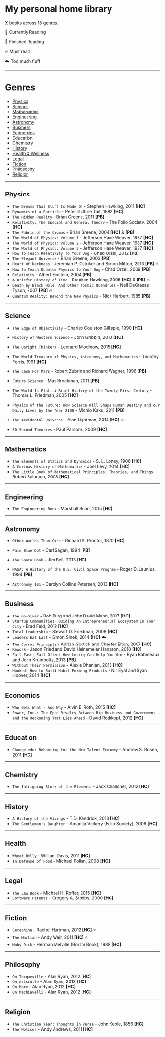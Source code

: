 My personal home library
====
X books across 15 genres.

:paperclip: Currently Reading

:tada: Finished Reading

:fire: Must read

:cloud: Too much fluff


---

# Genres

* [Physics](#physics)
* [Science](#science)
* [Mathematics](#mathematics)
* [Engineering](#engineering)
* [Astronomy](#astronomy)
* [Business](#business)
* [Economics](#economics)
* [Education](#education)
* [Chemistry](#chemistry)
* [History](#history)
* [Health & Wellness](#health)
* [Legal](#legal)
* [Fiction](#fiction)
* [Philosophy](#philosophy)
* [Religion](#religion)




---
## Physics

* `The Dreams That Stuff Is Made Of` - Stephen Hawking, 2011 __[HC]__
* `Dynamics of a Particle` - Peter Guthrie Tait, 1882 __[HC]__
* `The Hidden Reality` - Brian Greene, 2011 __[PB]__
* `Relativity: The Special and General Theory` - The Folio Society, 2004 __[HC]__
* `The Fabric of the Cosmos` - Brian Greene, 2004 __[HC]__ & __[PB]__
* `The World of Physics: Volume I` - Jefferson Hane Weaver, 1987 __[HC]__
* `The World of Physics: Volume 2` - Jefferson Hane Weaver, 1987 __[HC]__
* `The World of Physics: Volume 3` - Jefferson Hane Weaver, 1987 __[HC]__
* `How To Teach Relativity To Your Dog` - Chad Orzel, 2012 __[PB]__
* `The Elegant Universe` - Brian Greene, 2003 __[PB]__
* `Heart of Darkness` - Jeremiah P. Ostriker and Simon Mitton, 2013 __[PB]__ :fire:
* `How to Teach Quantum Physics to Your Dog` - Chad Orzel, 2009 __[PB]__
* `Relativity` - Albert Einstein, 2004 __[PB]__
* `A Briefer History of Time` - Stephen Hawking, 2005 __[HC]__ & __[PB]__ :fire:
* `Death by Black Hole: And Other Cosmic Quandries` - Neil DeGrasse Tyson, 2007 __[PB]__ :fire:
* `Quantum Reality: Beyond the New Physics` - Nick Herbert, 1985 __[PB]__


---
## Science

* `The Edge of Objectivity` - Charles Coulston Gillispie, 1990 __[HC]__
* `History of Western Science` - John Gribbin, 2010 __[HC]__
* `The Upright Thinkers` - Leonard Mlodinow, 2015 __[HC]__
* `The World Treasury of Physics, Astronomy, and Mathematics` - Timothy Ferris, 1991 __[HC]__
* `The Case For Mars` - Robert Zubrin and Richard Wagner, 1996 __[PB]__
* `Future Science` - Max Brockman, 2011 __[PB]__
* `The World Is Flat: A Brief History of the Twenty-First Century` - Thomas L. Friedman, 2005 __[HC]__
* `Physics of the Future: How Science Will Shape Human Destiny and our Daily Lives by the Year 2100` - Michio Kaku, 2011 __[PB]__
* `The Accidental Universe` - Alan Lightman, 2014 __[HC]__ :fire:


* `30-Second Theories` - Paul Parsons, 2009 __[HC]__



---
## Mathematics

* `The Elements of Statics and Dynamics` - S. L. Loney, 1906 __[HC]__
* `A Curious History of Mathematics` - Joel Levy, 2014 __[HC]__
* `The Little Book of Mathematical Principles, Theories, and Things` - Robert Solomon, 2008 __[HC]__


---
## Engineering

* `The Engineering Book` - Marshall Brian, 2015 __[HC]__

---
## Astronomy

* `Other Worlds Than Ours` - Richard A. Proctor, 1870 __[HC]__
* `Pale Blue Dot` - Carl Sagan, 1994 __[PB]__
* `The Space Book` - Jim Bell, 2013 __[HC]__
* `NASA: A History of the U.S. Civil Space Program` - Roger D. Launius, 1994 __[PB]__



* `Astronomy 101` - Carolyn Collins Petersen, 2013 __[HC]__


---
## Business

* `The Go-Giver` - Bob Burg and John David Mann, 2017 __[HC]__
* `Startup Communities: Buiding An Entrepreneurial Ecosystem In Your City` - Brad Feld, 2012 __[HC]__
* `Total Leadership` - Stewart D. Friedman, 2008 __[HC]__
* `Leaders Eat Last` - Simon Sinek, 2014 __[HC]__ :cloud:
* `The Carrot Principle` - Adrian Gostick and Chester Elton, 2007 __[HC]__
* `Rework` - Jason Fried and David Heinemeier Hansson, 2010 __[HC]__
* `Fail Fast, Fail Often: How Losing Can Help You Win` - Ryan Babineaux and John Krumboltz, 2013 __[PB]__
* `Without Their Permission` - Alexis Ohanian, 2013 __[HC]__
* `Hooked: How to Build Habit-Forming Products` - Nir Eyal and Ryan Hoover, 2014 __[HC]__


---
## Economics

* `Who Gets What - And Why` - Alvin E. Roth, 2015 __[HC]__
* `Power, Inc.: The Epic Rivalry Between Big Business and Government - and the Reckoning That Lies Ahead` - David Rothkopf, 2012 __[HC]__

---
## Education

* `Change.edu: Rebooting for the New Talent Economy` - Andrew S. Rosen, 2011 __[HC]__


---
## Chemistry

* `The Intriguing Story of the Elements` - Jack Challoner, 2012 __[HC]__

---
## History

* `A History of the Vikings` - T.D. Kendrick, 2013 __[HC]__
* `The Gentleman's Daughter` - Amanda Vickery (Folio Society), 2006 __[HC]__


---
## Health

* `Wheat Belly` - William Davis, 2011 __[HC]__
* `In Defense of Food` - Michael Pollan, 2008 __[HC]__

---
## Legal

* `The Law Book` - Michael H. Roffer, 2015 __[HC]__
* `Software Patents` - Gregory A. Stobbs, 2000 __[HC]__

---
## Fiction

* `Seraphina` - Rachel Hartman, 2012 __[HC]__ :star:
* `The Martian` - Andy Weir, 2011 __[HC]__ :star:
* `Moby Dick` - Herman Melville (Borzoi Book), 1988 __[HC]__


---
## Philosophy

* `On Tocqueville` - Alan Ryan, 2012 __[HC]__
* `On Aristotle` - Alan Ryan, 2012 __[HC]__
* `On Marx` - Alan Ryan, 2012 __[HC]__
* `On Machiavelli` - Alan Ryan, 2012 __[HC]__

---
## Religion

* `The Christian Year: Thoughts in Verse` - John Keble, 1856 __[HC]__
* `The Noticer` - Andy Andrews, 2011 __[HC]__
